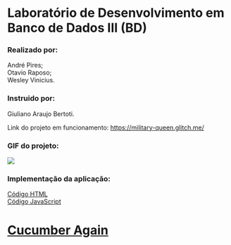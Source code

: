 # Laboratório de Desenvolvimento em Banco de Dados III (BD)

### Realizado por:  
André Pires;  
Otavio Raposo;  
Wesley Vinicius.

### Instruido por:  
Giuliano Araujo Bertoti.

Link do projeto em funcionamento: <https://military-queen.glitch.me/>

### GIF do projeto:  
![](https://github.com/wesleyvs/RealidadeAumentada/blob/master/Project_Gif.gif?raw=true)


### Implementação da aplicação: 
[Código HTML](https://glitch.com/edit/#!/military-queen?path=index.html)  
[Código JavaScript](https://glitch.com/edit/#!/military-queen?path=script.js)  












# [Cucumber Again](https://www.youtube.com/watch?v=LqwFPuOCDPo)


